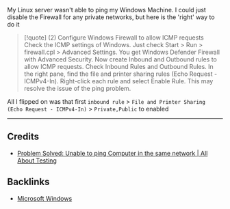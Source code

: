 
My Linux server wasn't able to ping my Windows Machine. I could just disable the Firewall for any private networks, but here is the 'right' way to do it

> [!quote] 
> (2) Configure Windows Firewall to allow ICMP requests
Check the ICMP settings of Windows. Just check Start > Run > firewall.cpl > Advanced Settings. You get Windows Defender Firewall with Advanced Security. Now create Inbound and Outbound rules to allow ICMP requests. Check Inbound Rules and Outbound Rules. In the right pane, find the file and printer sharing rules (Echo Request - ICMPv4-In). Right-click each rule and select Enable Rule. This may resolve the issue of the ping problem.

All I flipped on was that first `inbound rule` > `File and Printer Sharing (Echo Request - ICMPv4-In)` > `Private,Public` to enabled

---
## Credits
- [Problem Solved: Unable to ping Computer in the same network | All About Testing](https://allabouttesting.org/problem-solved-unable-to-ping-computer-in-the-same-network/#:~:text=Problem%20Solved%3A%20Unable%20to%20ping%20Computer%20in%20the,5.%20Configure%20Linux%20firewall%20to%20configure%20ping%20)

## Backlinks
- [Microsoft Windows](📁developer/Windows%2010/Microsoft%20Windows.md)